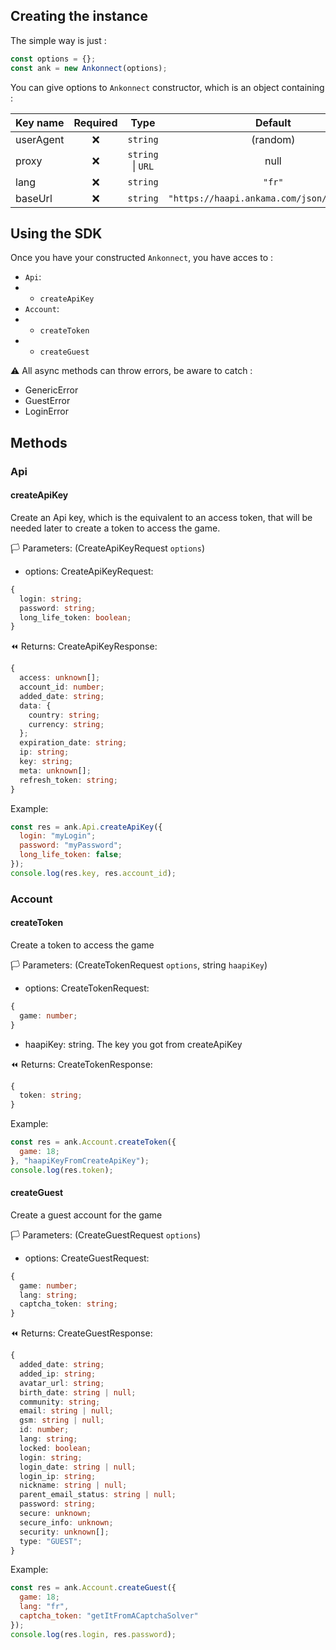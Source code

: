 ## Creating the instance

The simple way is just :

```javascript
const options = {};
const ank = new Ankonnect(options);
```

You can give options to `Ankonnect` constructor, which is an object containing :

| Key name  | Required |       Type        |                   Default                   |
| --------- | :------: | :---------------: | :-----------------------------------------: |
| userAgent |    ❌    |     `string`      |                  (random)                   |
| proxy     |    ❌    | `string` \| `URL` |                    null                     |
| lang      |    ❌    |     `string`      |                   `"fr"`                    |
| baseUrl   |    ❌    |     `string`      | `"https://haapi.ankama.com/json/Ankama/v2"` |

## Using the SDK

Once you have your constructed `Ankonnect`, you have acces to :

- `Api`:
- - `createApiKey`
- `Account`:
- - `createToken`
- - `createGuest`

⚠ All async methods can throw errors, be aware to catch :

- GenericError
- GuestError
- LoginError

## Methods

### Api

#### createApiKey

Create an Api key, which is the equivalent to an access token, that will be needed later to create a token to access the game.

🏳 Parameters: (CreateApiKeyRequest `options`)

- options: CreateApiKeyRequest:

```typescript
{
  login: string;
  password: string;
  long_life_token: boolean;
}
```

⏪ Returns: CreateApiKeyResponse:

```typescript
{
  access: unknown[];
  account_id: number;
  added_date: string;
  data: {
    country: string;
    currency: string;
  };
  expiration_date: string;
  ip: string;
  key: string;
  meta: unknown[];
  refresh_token: string;
}
```

Example:

```javascript
const res = ank.Api.createApiKey({
  login: "myLogin";
  password: "myPassword";
  long_life_token: false;
});
console.log(res.key, res.account_id);
```

### Account

#### createToken

Create a token to access the game

🏳 Parameters: (CreateTokenRequest `options`, string `haapiKey`)

- options: CreateTokenRequest:

```typescript
{
  game: number;
}
```

- haapiKey: string. The key you got from createApiKey

⏪ Returns: CreateTokenResponse:

```typescript
{
  token: string;
}
```

Example:

```javascript
const res = ank.Account.createToken({
  game: 18;
}, "haapiKeyFromCreateApiKey");
console.log(res.token);
```

#### createGuest

Create a guest account for the game

🏳 Parameters: (CreateGuestRequest `options`)

- options: CreateGuestRequest:

```typescript
{
  game: number;
  lang: string;
  captcha_token: string;
}
```

⏪ Returns: CreateGuestResponse:

```typescript
{
  added_date: string;
  added_ip: string;
  avatar_url: string;
  birth_date: string | null;
  community: string;
  email: string | null;
  gsm: string | null;
  id: number;
  lang: string;
  locked: boolean;
  login: string;
  login_date: string | null;
  login_ip: string;
  nickname: string | null;
  parent_email_status: string | null;
  password: string;
  secure: unknown;
  secure_info: unknown;
  security: unknown[];
  type: "GUEST";
}
```

Example:

```javascript
const res = ank.Account.createGuest({
  game: 18;
  lang: "fr",
  captcha_token: "getItFromACaptchaSolver"
});
console.log(res.login, res.password);
```
